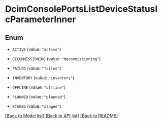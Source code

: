 # DcimConsolePortsListDeviceStatusIcParameterInner

## Enum


* `ACTIVE` (value: `"active"`)

* `DECOMMISSIONING` (value: `"decommissioning"`)

* `FAILED` (value: `"failed"`)

* `INVENTORY` (value: `"inventory"`)

* `OFFLINE` (value: `"offline"`)

* `PLANNED` (value: `"planned"`)

* `STAGED` (value: `"staged"`)


[[Back to Model list]](../README.md#documentation-for-models) [[Back to API list]](../README.md#documentation-for-api-endpoints) [[Back to README]](../README.md)



